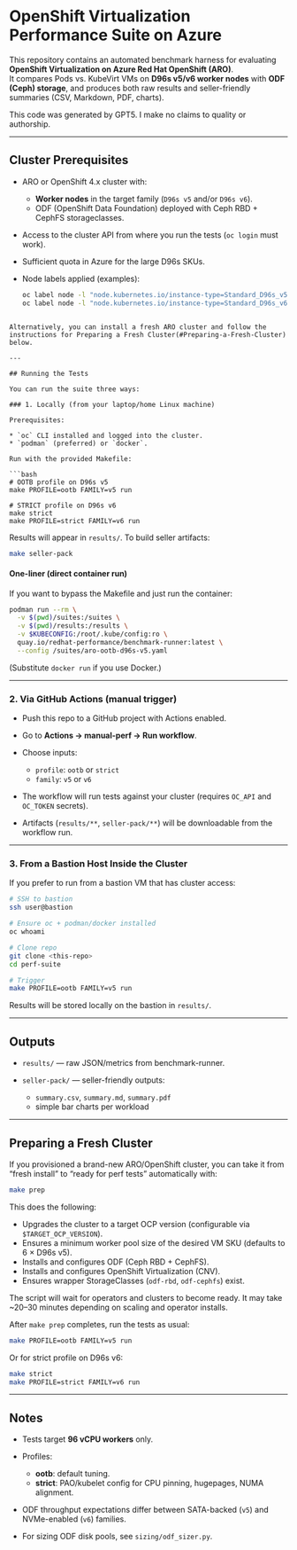 # OpenShift Virtualization Performance Suite on Azure

This repository contains an automated benchmark harness for evaluating
**OpenShift Virtualization on Azure Red Hat OpenShift (ARO)**.  
It compares Pods vs. KubeVirt VMs on **D96s v5/v6 worker nodes** with
**ODF (Ceph) storage**, and produces both raw results and seller-friendly
summaries (CSV, Markdown, PDF, charts).

This code was generated by GPT5. I make no claims to quality or authorship.

---

## Cluster Prerequisites

- ARO or OpenShift 4.x cluster with:
  - **Worker nodes** in the target family (`D96s v5` and/or `D96s v6`).
  - ODF (OpenShift Data Foundation) deployed with Ceph RBD + CephFS storageclasses.
- Access to the cluster API from where you run the tests (`oc login` must work).
- Sufficient quota in Azure for the large D96s SKUs.
- Node labels applied (examples):

  ```bash
  oc label node -l "node.kubernetes.io/instance-type=Standard_D96s_v5" sku.family=dsv5-large --overwrite
  oc label node -l "node.kubernetes.io/instance-type=Standard_D96s_v6" sku.family=dsv6-large --overwrite
```

Alternatively, you can install a fresh ARO cluster and follow the instructions for Preparing a Fresh Cluster(#Preparing-a-Fresh-Cluster) below.

---

## Running the Tests

You can run the suite three ways:

### 1. Locally (from your laptop/home Linux machine)

Prerequisites:

* `oc` CLI installed and logged into the cluster.
* `podman` (preferred) or `docker`.

Run with the provided Makefile:

```bash
# OOTB profile on D96s v5
make PROFILE=ootb FAMILY=v5 run

# STRICT profile on D96s v6
make strict
make PROFILE=strict FAMILY=v6 run
```

Results will appear in `results/`. To build seller artifacts:

```bash
make seller-pack
```

#### One-liner (direct container run)

If you want to bypass the Makefile and just run the container:

```bash
podman run --rm \
  -v $(pwd)/suites:/suites \
  -v $(pwd)/results:/results \
  -v $KUBECONFIG:/root/.kube/config:ro \
  quay.io/redhat-performance/benchmark-runner:latest \
  --config /suites/aro-ootb-d96s-v5.yaml
```

(Substitute `docker run` if you use Docker.)

---

### 2. Via GitHub Actions (manual trigger)

* Push this repo to a GitHub project with Actions enabled.
* Go to **Actions → manual-perf → Run workflow**.
* Choose inputs:

  * `profile`: `ootb` or `strict`
  * `family`: `v5` or `v6`
* The workflow will run tests against your cluster (requires `OC_API` and `OC_TOKEN` secrets).
* Artifacts (`results/**`, `seller-pack/**`) will be downloadable from the workflow run.

---

### 3. From a Bastion Host Inside the Cluster

If you prefer to run from a bastion VM that has cluster access:

```bash
# SSH to bastion
ssh user@bastion

# Ensure oc + podman/docker installed
oc whoami

# Clone repo
git clone <this-repo>
cd perf-suite

# Trigger
make PROFILE=ootb FAMILY=v5 run
```

Results will be stored locally on the bastion in `results/`.

---

## Outputs

* `results/` — raw JSON/metrics from benchmark-runner.
* `seller-pack/` — seller-friendly outputs:

  * `summary.csv`, `summary.md`, `summary.pdf`
  * simple bar charts per workload

---

## Preparing a Fresh Cluster

If you provisioned a brand-new ARO/OpenShift cluster, you can take it from
“fresh install” to “ready for perf tests” automatically with:

```bash
make prep
````

This does the following:

* Upgrades the cluster to a target OCP version (configurable via `$TARGET_OCP_VERSION`).
* Ensures a minimum worker pool size of the desired VM SKU (defaults to 6 × D96s v5).
* Installs and configures ODF (Ceph RBD + CephFS).
* Installs and configures OpenShift Virtualization (CNV).
* Ensures wrapper StorageClasses (`odf-rbd`, `odf-cephfs`) exist.

The script will wait for operators and clusters to become ready.
It may take ~20–30 minutes depending on scaling and operator installs.

After `make prep` completes, run the tests as usual:

```bash
make PROFILE=ootb FAMILY=v5 run
```

Or for strict profile on D96s v6:

```bash
make strict
make PROFILE=strict FAMILY=v6 run
```

---

## Notes

* Tests target **96 vCPU workers** only.
* Profiles:

  * **ootb**: default tuning.
  * **strict**: PAO/kubelet config for CPU pinning, hugepages, NUMA alignment.
* ODF throughput expectations differ between SATA-backed (`v5`) and NVMe-enabled (`v6`) families.
* For sizing ODF disk pools, see `sizing/odf_sizer.py`.


